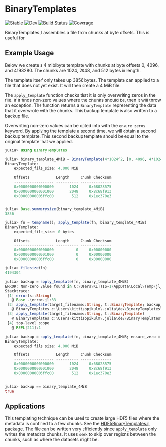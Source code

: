# BinaryTemplates

[![Stable](https://img.shields.io/badge/docs-stable-blue.svg)](https://mkitti.github.io/BinaryTemplates.jl/stable/)
[![Dev](https://img.shields.io/badge/docs-dev-blue.svg)](https://mkitti.github.io/BinaryTemplates.jl/dev/)
[![Build Status](https://github.com/mkitti/BinaryTemplates.jl/actions/workflows/CI.yml/badge.svg?branch=main)](https://github.com/mkitti/BinaryTemplates.jl/actions/workflows/CI.yml?query=branch%3Amain)
[![Coverage](https://codecov.io/gh/mkitti/BinaryTemplates.jl/branch/main/graph/badge.svg)](https://codecov.io/gh/mkitti/BinaryTemplates.jl)

BinaryTemplates.jl assembles a file from chunks at byte offsets. This is useful for 

## Example Usage

Below we create a 4 mibibyte template with chunks at byte offsets 0, 4096, and 4193280. The chunks are 1024, 2048, and 512 bytes in length.

The template itself only takes up 3856 bytes. The template can applied to a file that does not yet exist. It will then create a 4 MiB file.

The `apply_template` function checks that it is only overwriting zeros in the file. If it finds non-zero values where the chunks should be,
then it will throw an exception. The function returns a `BinaryTemplate` representing the data that it overwrote with the chunks. This backup
template is also written to a backup file.

Overwriting non-zero values can be opted into with the `ensure_zeros` keyword. By applying the template a second time, we will obtain a second
backup template. This second backup template should be equal to the original template that we applied.

```julia
julia> using BinaryTemplates

julia> binary_template_4MiB = BinaryTemplate(4*1024^2, [0, 4096, 4*1024^2-1024], [rand(UInt8, 1024), rand(UInt8, 2048), rand(UInt8, 512)])
BinaryTemplate:
    expected_file_size: 4.000 MiB

    Offsets            Length     Chunk Checksum
    ------------------ ---------- --------------
    0x0000000000000000       1024     0x68028575
    0x0000000000001000       2048     0x8c68f913
    0x00000000003ffc00        512     0x1ec370e3


julia> Base.summarysize(binary_template_4MiB)
3856

julia> fn = tempname(); apply_template(fn, binary_template_4MiB)
BinaryTemplate:
    expected_file_size: 0 bytes

    Offsets            Length     Chunk Checksum
    ------------------ ---------- --------------
    0x0000000000000000          0     0x00000000
    0x0000000000001000          0     0x00000000
    0x00000000003ffc00          0     0x00000000

julia> filesize(fn)
4194304

julia> backup = apply_template(fn, binary_template_4MiB)
ERROR: Non-zero value found in C:\Users\KITTIS~1\AppData\Local\Temp\jl_vQiVuwO6WZ when applying template. Use keyword `ensure_zero = false` to override.
Stacktrace:
 [1] error(s::String)
   @ Base .\error.jl:33
 [2] apply_template(target_filename::String, t::BinaryTemplate; backup_filename::String, ensure_zero::Bool, truncate::Bool)
   @ BinaryTemplates c:\Users\kittisopikulm\.julia\dev\BinaryTemplates\src\io.jl:161
 [3] apply_template(target_filename::String, t::BinaryTemplate)
   @ BinaryTemplates c:\Users\kittisopikulm\.julia\dev\BinaryTemplates\src\io.jl:148
 [4] top-level scope
   @ REPL[211]:1

julia> backup = apply_template(fn, binary_template_4MiB; ensure_zero = false)
BinaryTemplate:
    expected_file_size: 4.000 MiB

    Offsets            Length     Chunk Checksum
    ------------------ ---------- --------------
    0x0000000000000000       1024     0x68028575
    0x0000000000001000       2048     0x8c68f913
    0x00000000003ffc00        512     0x1ec370e3


julia> backup == binary_template_4MiB
true
```

## Applications

This templating technique can be used to create large HDF5 files where the metadata is confined to a few chunks.
See the [HDF5BinaryTemplates.jl package](HDF5BinaryTemplates). The file can be written very efficiently since
`apply_template` only writes the metadata chunks. It uses `seek` to skip over regions between the chunks,
such as where the datasets might be.